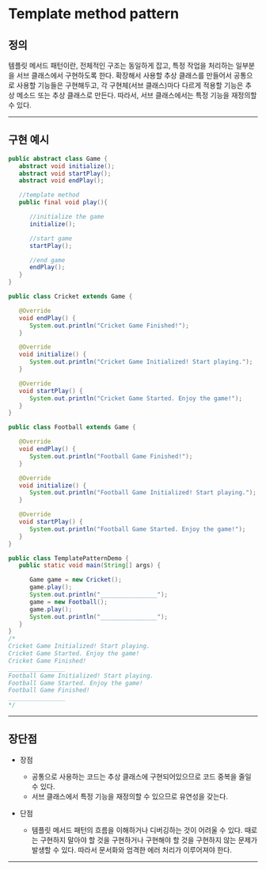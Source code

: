 # Template method pattern

## 정의 

템플릿 메서드 패턴이란, 전체적인 구조는 동일하게 잡고, 특정 작업을 처리하는 일부분을 서브 클래스에서 구현하도록 한다. 확장해서 사용할 추상 클래스를 만들어서 공통으로 사용할 기능들은 구현해두고, 각 구현체(서브 클래스)마다 다르게 적용할 기능은 추상 메소드 또는 추상 클래스로 만든다. 따라서, 서브 클래스에서는 특정 기능을 재정의할 수 있다.

<hr>

## 구현 예시

```java
public abstract class Game {
   abstract void initialize();
   abstract void startPlay();
   abstract void endPlay();

   //template method
   public final void play(){

      //initialize the game
      initialize();

      //start game
      startPlay();

      //end game
      endPlay();
   }
}

public class Cricket extends Game {

   @Override
   void endPlay() {
      System.out.println("Cricket Game Finished!");
   }

   @Override
   void initialize() {
      System.out.println("Cricket Game Initialized! Start playing.");
   }

   @Override
   void startPlay() {
      System.out.println("Cricket Game Started. Enjoy the game!");
   }
}

public class Football extends Game {

   @Override
   void endPlay() {
      System.out.println("Football Game Finished!");
   }

   @Override
   void initialize() {
      System.out.println("Football Game Initialized! Start playing.");
   }

   @Override
   void startPlay() {
      System.out.println("Football Game Started. Enjoy the game!");
   }
}

public class TemplatePatternDemo {
   public static void main(String[] args) {

      Game game = new Cricket();
      game.play();
      System.out.println("________________");
      game = new Football();
      game.play();
      System.out.println("________________");	
   }
}
/*
Cricket Game Initialized! Start playing.
Cricket Game Started. Enjoy the game!
Cricket Game Finished!
________________
Football Game Initialized! Start playing.
Football Game Started. Enjoy the game!
Football Game Finished!
________________
*/
```
<hr>

## 장단점
- 장점
  - 공통으로 사용하는 코드는 추상 클래스에 구현되어있으므로 코드 중복을 줄일 수 있다. 
  - 서브 클래스에서 특정 기능을 재정의할 수 있으므로 유연성을 갖는다. 


- 단점
  - 템플릿 메서드 패턴의 흐름을 이해하거나 디버깅하는 것이 어려울 수 있다. 때로는 구현하지 말아야 할 것을 구현하거나 구현해야 할 것을 구현하지 않는 문제가 발생할 수 있다. 따라서 문서화와 엄격한 에러 처리가 이루어져야 한다. 
<hr>
